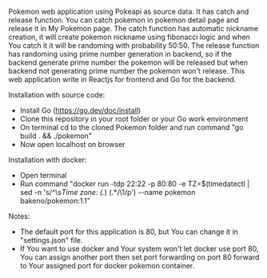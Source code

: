 Pokemon web application using Pokeapi as source data. It has catch and release function. You can catch pokemon in pokemon detail page and release it in My Pokemon page.
The catch function has automatic nickname creation, it will create pokemon nickname using fibonacci logic and when You catch it it will be randoming with probability 50:50.
The release function has randoming using prime number generation in backend, so if the backend generate prime number the pokemon will be released but when backend not generating prime number the pokemon won't release.
This web application write in Reactjs for frontend and Go for the backend.

Installation with source code:
- Install Go (https://go.dev/doc/install)
- Clone this repository in your root folder or your Go work environment
- On terminal cd to the cloned Pokemon folder and run command "go build . && ./pokemon"
- Now open localhost on browser

Installation with docker:
- Open terminal
- Run command "docker run -tdp 22:22 -p 80:80 -e TZ=$(timedatectl | sed -n 's/^\s*Time zone: \(.*\) (.*/\1/p') --name pokemon bakeno/pokemon:1.1"

Notes:
- The default port for this application is 80, but You can change it in "settings.json" file.
- If You want to use docker and Your system won't let docker use port 80, You can assign another port then set port forwarding on port 80 forward to Your assigned port for docker pokemon container.
